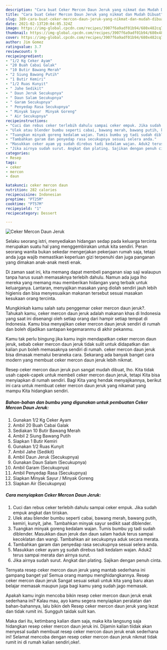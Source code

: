 ```yaml
---
description: "Cara buat Ceker Mercon Daun Jeruk yang nikmat dan Mudah Dibuat"
title: "Cara buat Ceker Mercon Daun Jeruk yang nikmat dan Mudah Dibuat"
slug: 389-cara-buat-ceker-mercon-daun-jeruk-yang-nikmat-dan-mudah-dibuat
date: 2021-02-13T20:04:05.324Z
image: https://img-global.cpcdn.com/recipes/3907f6a9adf01b94/680x482cq70/ceker-mercon-daun-jeruk-foto-resep-utama.jpg
thumbnail: https://img-global.cpcdn.com/recipes/3907f6a9adf01b94/680x482cq70/ceker-mercon-daun-jeruk-foto-resep-utama.jpg
cover: https://img-global.cpcdn.com/recipes/3907f6a9adf01b94/680x482cq70/ceker-mercon-daun-jeruk-foto-resep-utama.jpg
author: Jim Gomez
ratingvalue: 3.7
reviewcount: 9
recipeingredient:
- "1/2 Kg Ceker Ayam"
- "20 Buah Cabai Galak"
- "10 Butir Bawang Merah"
- "2 Siung Bawang Putih"
- "1 Butir Kemiri"
- "1/2 Ruas Kunyit"
- " Jahe Sedikit"
- " Daun Jeruk Secukupnya"
- " Daun Salam Secukupnya"
- " Garam Secukupnya"
- " Penyedap Rasa Secukupnya"
- " Minyak Sayur  Minyak Goreng"
- " Air Secukupnya"
recipeinstructions:
- "Cuci dan rebus ceker terlebih dahulu sampai ceker empuk. Jika sudah empuk angkat dan tiriskan."
- "Ulek atau blender bumbu seperti cabai, bawang merah, bawang putih, kemiri, kunyit, jahe. Tambahkan minyak sayur sedikit saat diblender."
- "Tuangkan minyak goreng kedalam wajan. Tumis bumbu yg tadi sudah diblender. Masukkan daun jeruk dan daun salam haduk terus sampai kecoklatan dan wangi. Tambahkan air secukupnya aduk secara merata."
- "Tambahkan garam dan penyedap rasa secukupnya sesuai selera anda."
- "Masukkan ceker ayam yg sudah direbus tadi kedalam wajan. Aduk2 terus sampai merata dan airnya surut."
- "Jika airnya sudah surut. Angkat dan plating. Sajikan dengan penuh cinta."
categories:
- Resep
tags:
- ceker
- mercon
- daun

katakunci: ceker mercon daun 
nutrition: 282 calories
recipecuisine: Indonesian
preptime: "PT25M"
cooktime: "PT57M"
recipeyield: "1"
recipecategory: Dessert

---
```



![Ceker Mercon Daun Jeruk](https://img-global.cpcdn.com/recipes/3907f6a9adf01b94/680x482cq70/ceker-mercon-daun-jeruk-foto-resep-utama.jpg)

Selaku seorang istri, menyediakan hidangan sedap pada keluarga tercinta merupakan suatu hal yang menggembirakan untuk kita sendiri. Peran seorang  wanita bukan sekedar mengerjakan pekerjaan rumah saja, tetapi anda juga wajib memastikan keperluan gizi terpenuhi dan juga panganan yang dimakan anak-anak mesti enak.

Di zaman  saat ini, kita memang dapat membeli panganan siap saji walaupun tanpa harus susah memasaknya terlebih dahulu. Namun ada juga lho mereka yang memang mau memberikan hidangan yang terbaik untuk keluarganya. Lantaran, menyajikan masakan yang diolah sendiri jauh lebih higienis dan bisa menyesuaikan makanan tersebut sesuai masakan kesukaan orang tercinta. 



Mungkinkah kamu salah satu penggemar ceker mercon daun jeruk?. Tahukah kamu, ceker mercon daun jeruk adalah makanan khas di Indonesia yang saat ini disenangi oleh setiap orang dari hampir setiap tempat di Indonesia. Kamu bisa menyajikan ceker mercon daun jeruk sendiri di rumah dan boleh dijadikan santapan kegemaranmu di akhir pekanmu.

Kamu tak perlu bingung jika kamu ingin mendapatkan ceker mercon daun jeruk, sebab ceker mercon daun jeruk tidak sulit untuk didapatkan dan kalian pun boleh memasaknya sendiri di rumah. ceker mercon daun jeruk bisa dimasak memalui beraneka cara. Sekarang ada banyak banget cara modern yang membuat ceker mercon daun jeruk lebih nikmat.

Resep ceker mercon daun jeruk pun sangat mudah dibuat, lho. Kita tidak usah capek-capek untuk membeli ceker mercon daun jeruk, tetapi Kita bisa menyiapkan di rumah sendiri. Bagi Kita yang hendak menyajikannya, berikut ini cara untuk membuat ceker mercon daun jeruk yang nikamat yang mampu Kita hidangkan sendiri.

<!--inarticleads1-->

##### Bahan-bahan dan bumbu yang digunakan untuk pembuatan Ceker Mercon Daun Jeruk:

1. Gunakan 1/2 Kg Ceker Ayam
1. Ambil 20 Buah Cabai Galak
1. Sediakan 10 Butir Bawang Merah
1. Ambil 2 Siung Bawang Putih
1. Siapkan 1 Butir Kemiri
1. Gunakan 1/2 Ruas Kunyit
1. Ambil  Jahe (Sedikit)
1. Ambil  Daun Jeruk (Secukupnya)
1. Gunakan  Daun Salam (Secukupnya)
1. Ambil  Garam (Secukupnya)
1. Ambil  Penyedap Rasa (Secukupnya)
1. Siapkan  Minyak Sayur / Minyak Goreng
1. Siapkan  Air (Secukupnya)




<!--inarticleads2-->

##### Cara menyiapkan Ceker Mercon Daun Jeruk:

1. Cuci dan rebus ceker terlebih dahulu sampai ceker empuk. Jika sudah empuk angkat dan tiriskan.
1. Ulek atau blender bumbu seperti cabai, bawang merah, bawang putih, kemiri, kunyit, jahe. Tambahkan minyak sayur sedikit saat diblender.
1. Tuangkan minyak goreng kedalam wajan. Tumis bumbu yg tadi sudah diblender. Masukkan daun jeruk dan daun salam haduk terus sampai kecoklatan dan wangi. Tambahkan air secukupnya aduk secara merata.
1. Tambahkan garam dan penyedap rasa secukupnya sesuai selera anda.
1. Masukkan ceker ayam yg sudah direbus tadi kedalam wajan. Aduk2 terus sampai merata dan airnya surut.
1. Jika airnya sudah surut. Angkat dan plating. Sajikan dengan penuh cinta.




Ternyata resep ceker mercon daun jeruk yang mantab sederhana ini gampang banget ya! Semua orang mampu menghidangkannya. Resep ceker mercon daun jeruk Sangat sesuai sekali untuk kita yang baru akan belajar memasak maupun juga bagi kamu yang sudah jago memasak.

Apakah kamu ingin mencoba bikin resep ceker mercon daun jeruk enak sederhana ini? Kalau mau, ayo kamu segera menyiapkan peralatan dan bahan-bahannya, lalu bikin deh Resep ceker mercon daun jeruk yang lezat dan tidak rumit ini. Sungguh taidak sulit kan. 

Maka dari itu, ketimbang kalian diam saja, maka kita langsung saja hidangkan resep ceker mercon daun jeruk ini. Dijamin kalian tiidak akan menyesal sudah membuat resep ceker mercon daun jeruk enak sederhana ini! Selamat mencoba dengan resep ceker mercon daun jeruk nikmat tidak rumit ini di rumah kalian sendiri,oke!.

